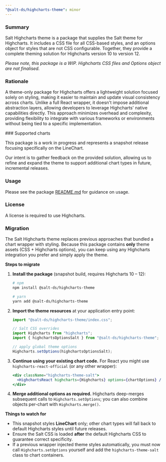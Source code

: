 ```yaml
---
"@salt-ds/highcharts-theme": minor
---
```


### Summary

Salt Highcharts theme is a package that supplies the Salt theme for Highcharts. It includes a CSS file for all CSS-based styles, and an options object for styles that are not CSS configurable. Together, they provide a complete theming solution for Highcharts version 10 to version 12.

_Please note, this package is a WIP. Highcharts CSS files and Options object are not finalised._

### Rationale

A theme-only package for Highcharts offers a lightweight solution focused solely on styling, making it easier to maintain and update visual consistency across charts. Unlike a full React wrapper, it doesn't impose additional abstraction layers, allowing developers to leverage Highcharts' native capabilities directly. This approach minimizes overhead and complexity, providing flexibility to integrate with various frameworks or environments without being tied to a specific implementation.

### Supported charts

This package is a work in progress and represents a snapshot release focusing specifically on the LineChart.

Our intent is to gather feedback on the provided solution, allowing us to refine and expand the theme to support additional chart types in future, incremental releases.

### Usage

Please see the package [README.md](https://github.com/jpmorganchase/salt-ds/blob/main/packages/highcharts-theme/README.md) for guidance on usage.

### License

A license is required to use Highcharts.

### Migration

The Salt Highcharts theme replaces previous approaches that bundled a chart wrapper with styling. Because this package contains **only** theme assets (CSS + Highcharts options), you can keep using any Highcharts integration you prefer and simply apply the theme.

**Steps to migrate**

1. **Install the package** (snapshot build, requires Highcharts 10 – 12):

   ```bash
   # npm
   npm install @salt-ds/highcharts-theme

   # yarn
   yarn add @salt-ds/highcharts-theme
   ```

2. **Import the theme resources** at your application entry point:

   ```ts
   import "@salt-ds/highcharts-theme/index.css";

   // Salt CSS overrides
   import Highcharts from "highcharts";
   import { highchartsOptionsSalt } from "@salt-ds/highcharts-theme";

   // apply global theme options
   Highcharts.setOptions(highchartsOptionsSalt);
   ```

3. **Continue using your existing chart code.** For React you might use `highcharts-react-official` (or any other wrapper):

   ```jsx
   <div className="highcharts-theme-salt">
     <HighchartsReact highcharts={Highcharts} options={chartOptions} />
   </div>
   ```

4. **Merge additional options as required.** Highcharts deep-merges subsequent calls to `Highcharts.setOptions`; you can also combine objects per-chart with `Highcharts.merge()`.

**Things to watch for**

- This snapshot styles **LineChart** only; other chart types will fall back to default Highcharts styles until future releases.
- Ensure the Salt CSS is loaded **after** the default Highcharts CSS to guarantee correct specificity.
- If a previous wrapper injected theme styles automatically, you must now call `Highcharts.setOptions` yourself and add the `highcharts-theme-salt` class to chart containers.
